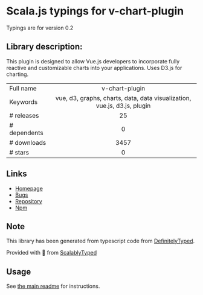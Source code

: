 
# Scala.js typings for v-chart-plugin

Typings are for version 0.2

## Library description:
This plugin is designed to allow Vue.js developers to incorporate fully reactive and customizable charts into your applications.  Uses D3.js for charting.

|                    |                 |
| ------------------ | :-------------: |
| Full name          | v-chart-plugin |
| Keywords           | vue, d3, graphs, charts, data, data visualization, vue.js, d3.js, plugin |
| # releases         | 25 |
| # dependents       | 0 |
| # downloads        | 3457 |
| # stars            | 0 |

## Links
- [Homepage](https://resurgencewebdesign.com/v-chart/)
- [Bugs](https://github.com/ignoreintuition/v-chart-plugin/issues)
- [Repository](https://github.com/ignoreintuition/v-chart-plugin)
- [Npm](https://www.npmjs.com/package/v-chart-plugin)
    


## Note
This library has been generated from typescript code from [DefinitelyTyped](https://definitelytyped.org).

Provided with :purple_heart: from [ScalablyTyped](https://github.com/oyvindberg/ScalablyTyped)

## Usage
See [the main readme](../../readme.md) for instructions.


